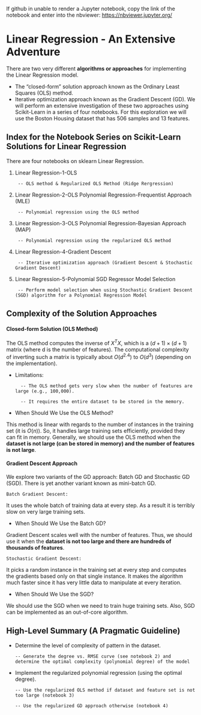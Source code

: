 If github in unable to render a Jupyter notebook, copy the link of the notebook and enter into the nbviewer:
https://nbviewer.jupyter.org/

# Linear Regression - An Extensive Adventure


There are two very different **algorithms or approaches** for implementing the Linear Regression model.

- The “closed-form” solution approach known as the Ordinary Least Squares (OLS) method.
- Iterative optimization approach known as the Gradient Descent (GD).
We will perform an extensive investigation of these two approaches using Scikit-Learn in a series of four notebooks. For this exploration we will use the Boston Housing dataset that has 506 samples and 13 features.


## Index for the Notebook Series on Scikit-Learn Solutions for Linear Regression

There are four notebooks on sklearn Linear Regression.

1. Linear Regression-1-OLS
        
        -- OLS method & Regularized OLS Method (Ridge Rergression)
        
2. Linear Regression-2-OLS Polynomial Regression-Frequentist Approach (MLE)
        
        -- Polynomial regression using the OLS method
        
3. Linear Regression-3-OLS Polynomial Regression-Bayesian Approach (MAP)

        -- Polynomial regression using the regularized OLS method
        
4. Linear Regression-4-Gradient Descent

        -- Iterative optimization approach (Gradient Descent & Stochastic Gradient Descent)
        

5. Linear Regression-5-Polynomial SGD Regressor Model Selection

        -- Perform model selection when using Stochastic Gradient Descent (SGD) algorithm for a Polynomial Regression Model



## Complexity of the Solution Approaches


#### Closed-form Solution (OLS Method)
The OLS method computes the inverse of $X^TX$, which is a $(d+1) × (d+1)$ matrix (where d is the number of features). 
The computational complexity of inverting such a matrix is typically about $O(d^{2.4})$ to $O(d^3)$ (depending on the implementation). 

- Limitations: 

        -- The OLS method gets very slow when the number of features are large (e.g., 100,000).
    
        -- It requires the entire dataset to be stored in the memory.

- When Should We Use the OLS Method?

This method is linear with regards to the number of instances in the training set (it is $O(n)$).
So, it handles large training sets efficiently, provided they can fit in memory.
Generally, we should use the OLS method when the **dataset is not large (can be stored in memory) and  the number of features is not large**.


#### Gradient Descent Approach

We explore two variants of the GD approach: Batch GD and Stochastic GD (SGD). There is yet another variant known as mini-batch GD.

    Batch Gradient Descent: 
It uses the whole batch of training data at every step. As a result it is terribly slow on very large training sets. 

- When Should We Use the Batch GD?

Gradient Descent scales well with the number of features. Thus, we should use it when the **dataset is not too large and there are hundreds of thousands of features**.



    Stochastic Gradient Descent:
It picks a random instance in the training set at every step and computes the gradients based only on that single instance. It makes the algorithm much faster since it has very little data to manipulate at every iteration. 

- When Should We Use the SGD?

We should use the SGD when we need to train huge training sets. Also, SGD can be implemented as an out-of-core algorithm.


## High-Level Summary (A Pragmatic Guideline)

- Determine the level of complexity of pattern in the dataset.
    
      -- Generate the degree vs. RMSE curve (see notebook 2) and determine the optimal complexity (polynomial degree) of the model
    
- Implement the regularized polynomial regression (using the optimal degree).
    
      -- Use the regularized OLS method if dataset and feature set is not too large (notebook 3)
    
      -- Use the regularized GD approach otherwise (notebook 4)
